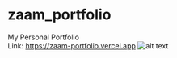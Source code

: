 # zaam_portfolio
My Personal Portfolio  
Link: https://zaam-portfolio.vercel.app
![alt text](https://i.ibb.co/rH3NYxb/image-2023-01-07-023531201.png)
